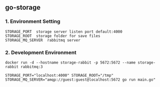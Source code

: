 ## go-storage

### 1. Environment Setting 

```
STORAGE_PORT  storage server listen port default:4000
STORAGE_ROOT  storage folder for save files
STORAGE_MQ_SERVER  rabbitmq server
```

### 2. Development Environment

```
docker run -d --hostname storage-rabbit -p 5672:5672 --name storage-rabbit rabbitmq:3

STORAGE_PORT="localhost:4000" STORAGE_ROOT="/tmp" STORAGE_MQ_SERVER="amqp://guest:guest@localhost:5672 go run main.go"
```